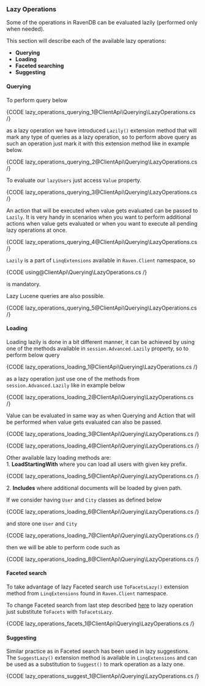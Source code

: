 ﻿### Lazy Operations

Some of the operations in RavenDB can be evaluated lazily (performed only when needed).

This section will describe each of the available lazy operations:   
* **Querying**  
* **Loading**  
* **Faceted searching**   
* **Suggesting**    

#### Querying

To perform query below

{CODE lazy_operations_querying_1@ClientApi\Querying\LazyOperations.cs /}

as a lazy operation we have introduced `Lazily()` extension method that will mark any type of queries as a lazy operation, so to perform above query as such an operation just mark it with this extension method like in example below.

{CODE lazy_operations_querying_2@ClientApi\Querying\LazyOperations.cs /}

To evaluate our `lazyUsers` just access `Value` property.

{CODE lazy_operations_querying_3@ClientApi\Querying\LazyOperations.cs /}

An action that will be executed when value gets evaluated can be passed to `Lazily`. It is very handy in scenarios when you want to perform additional actions when value gets evaluated or when you want to execute all pending lazy operations at once.

{CODE lazy_operations_querying_4@ClientApi\Querying\LazyOperations.cs /}

`Lazily` is a part of `LinqExtensions` available in `Raven.Client` namespace, so

{CODE using@ClientApi\Querying\LazyOperations.cs /}

is mandatory.

Lazy Lucene queries are also possible.

{CODE lazy_operations_querying_5@ClientApi\Querying\LazyOperations.cs /}

#### Loading

Loading lazily is done in a bit different manner, it can be achieved by using one of the methods available in `session.Advanced.Lazily` property, so to perform below query

{CODE lazy_operations_loading_1@ClientApi\Querying\LazyOperations.cs /}

as a lazy operation just use one of the methods from `session.Advanced.Lazily` like in example below

{CODE lazy_operations_loading_2@ClientApi\Querying\LazyOperations.cs /}

Value can be evaluated in same way as when Querying and Action that will be performed when value gets evaluated can also be passed.

{CODE lazy_operations_loading_3@ClientApi\Querying\LazyOperations.cs /}

{CODE lazy_operations_loading_4@ClientApi\Querying\LazyOperations.cs /}

Other available lazy loading methods are:   
1\. **LoadStartingWith** where you can load all users with given key prefix.   

{CODE lazy_operations_loading_5@ClientApi\Querying\LazyOperations.cs /}

2\. **Includes** where additional documents will be loaded by given path.   

If we consider having `User` and `City` classes as defined below

{CODE lazy_operations_loading_6@ClientApi\Querying\LazyOperations.cs /}

and store one `User` and `City`

{CODE lazy_operations_loading_7@ClientApi\Querying\LazyOperations.cs /}

then we will be able to perform code such as

{CODE lazy_operations_loading_8@ClientApi\Querying\LazyOperations.cs /}

#### Faceted search

To take advantage of lazy Faceted search use `ToFacetsLazy()` extension method from `LinqExtensions` found in `Raven.Client` namespace.

To change Faceted search from last step described [here](../faceted-search#step-3) to lazy operation just substitute `ToFacets` with `ToFacetsLazy`.

{CODE lazy_operations_facets_1@ClientApi\Querying\LazyOperations.cs /}

#### Suggesting

Similar practice as in Faceted search has been used in lazy suggestions. The `SuggestLazy()` extension method is available in `LinqExtensions` and can be used as a substitution to `Suggest()` to mark operation as a lazy one.

{CODE lazy_operations_suggest_1@ClientApi\Querying\LazyOperations.cs /}
